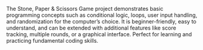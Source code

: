 The Stone, Paper & Scissors Game project demonstrates basic programming concepts such as conditional logic, loops, user input handling, and randomization for the computer’s choice. It is beginner-friendly, easy to understand, and can be extended with additional features like score tracking, multiple rounds, or a graphical interface. Perfect for learning and practicing fundamental coding skills.
